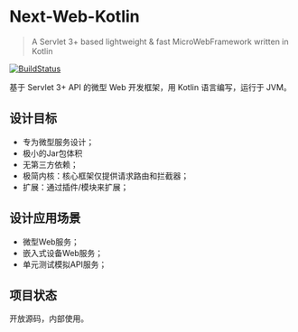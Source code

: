 # Next-Web-Kotlin

> A Servlet 3+ based lightweight & fast MicroWebFramework written in Kotlin

[![BuildStatus](https://travis-ci.org/yoojia/NextWebKotlin.svg?branch=master)](https://travis-ci.org/yoojia/NextWebKotlin)

基于 Servlet 3+ API 的微型 Web 开发框架，用 Kotlin 语言编写，运行于 JVM。

## 设计目标

- 专为微型服务设计；
- 极小的Jar包体积
- 无第三方依赖；
- 极简内核：核心框架仅提供请求路由和拦截器；
- 扩展：通过插件/模块来扩展；

## 设计应用场景

- 微型Web服务；
- 嵌入式设备Web服务；
- 单元测试模拟API服务；

## 项目状态

开放源码，内部使用。
